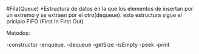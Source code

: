 #Fila(Queue)
*Estructura de datos en la que los elementos de insertan por un extremo y se extraen 
por el otro(dequeue).
esta estructura sigue el pricipio FIFO (First In First Out)

Metodos:

-constructor
-enqueue.
-dequeue
-getSize
-isEmpty
-peek
-print
